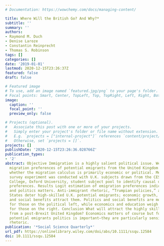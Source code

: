 ```yaml
---
# Documentation: https://wowchemy.com/docs/managing-content/

title: Where Will the British Go? And Why?*
subtitle: ''
summary: ''
authors:
- Raymond M. Duch
- Denise Laroze
- Constantin Reinprecht
- Thomas S. Robinson
tags: []
categories: []
date: '2019-01-01'
lastmod: 2020-12-15T23:26:37Z
featured: false
draft: false

# Featured image
# To use, add an image named `featured.jpg/png` to your page's folder.
# Focal points: Smart, Center, TopLeft, Top, TopRight, Left, Right, BottomLeft, Bottom, BottomRight.
image:
  caption: ''
  focal_point: ''
  preview_only: false

# Projects (optional).
#   Associate this post with one or more of your projects.
#   Simply enter your project's folder or file name without extension.
#   E.g. `projects = ["internal-project"]` references `content/project/deep-learning/index.md`.
#   Otherwise, set `projects = []`.
projects: []
publishDate: '2020-12-15T23:26:36.028766Z'
publication_types:
- '2'
abstract: Objective Immigration is a highly salient political issue. We examine the
  migration preferences of potential emigrants from the United Kingdom to determine
  whether the migration calculus is primarily economic or political. Methods A conjoint
  survey experiment was conducted with U.K. subjects drawn from the CESS, Nuffield
  College, Oxford University, student subject pool to identify causal drivers of emigration
  preferences. Results Logit estimation of emigration preferences indicates that economics
  and politics matters. Anti-immigrant rhetoric, “Trumpian policies,” and the United
  States deter high-skilled U.K. potential emigrants; economic growth, education,
  and social benefits attract them. Politics and social benefits are more important
  for those on the political left, while economics and education weigh more heavily
  for those on the right. Conclusion What will attract the highly skilled migrants
  from a post-Brexit United Kingdom? Economics matters of course but for many of these
  potential emigrants politics is important—they are particularly sensitive to anti-immigrant
  rhetoric.
publication: '*Social Science Quarterly*'
url_pdf: https://onlinelibrary.wiley.com/doi/abs/10.1111/ssqu.12584
doi: 10.1111/ssqu.12584
---
```

